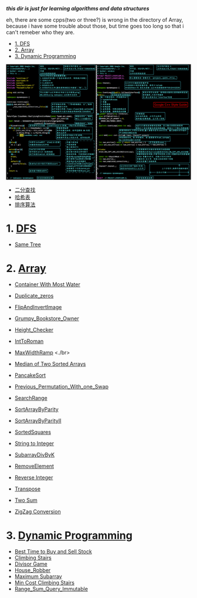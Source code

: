 ___this dir is just for learning algorithms and data structures___

eh, there are some cpps(two or three?) is wrong in the directory of Array, because i have some trouble about those, but time goes too long so that i can't remeber who they are.

<!-- vim-markdown-toc GFM -->

* [1. DFS</br>](#1-dfsbr)
* [2. Array</br>](#2-arraybr)
* [3. Dynamic Programming</br>](#3-dynamic-programmingbr)

<!-- vim-markdown-toc -->


![google编码风格](./picture/google风格.png)

+ [二分查找](./二分查找.docx) </br>
+ [哈希表](./哈希表.docx) </br>
+ [排序算法](./排序算法.docx) </br>

# 1. [DFS](./DFS)</br>
+ [Same Tree](./DFS/SameTree.cpp) 

# 2. [Array](./Array)</br>
+ [Container With Most Water](./Array/Container\_With\_Most\_Water.cpp) </br>
+ [Duplicate\_zeros](./Array/Duplicate\_zeros.cpp) </br>
+ [FlipAndInvertImage](./Array/FlipAndInvertImage.cpp) </br>
+ [Grumpy\_Bookstore\_Owner](./Array/Grumpy\_Bookstore\_Owner.cpp) </br>
+ [Height\_Checker](./Array/Height\_Checker.cpp) </br>
+ [IntToRoman](./Array/IntToRoman.cpp) </br>
+ [MaxWidthRamp](./Array/MaxWidthRamp.cpp) <./br>
+ [Median of Two Sorted Arrays](./Array/Median\_of\_Two\_Sorted\_Arrays.cpp) </br>
+ [PancakeSort](./Array/PancakeSort.cpp) </br>
+ [Previous\_Permutation\_With\_one\_Swap](./Array/Previous\_Permutation\_With\_one\_Swap.cpp) </br>
+ [SearchRange](./Array/SearchRange.cpp) </br>
+ [SortArrayByParity](./Array/SortArrayByParity.cpp) </br>
+ [SortArrayByParityII](./Array/SortArrayByParityII.cpp) </br>

+ [SortedSquares](./Array/SortedSquares.cpp) </br>
+ [String to Integer](./Array/String\_to\_Integer.cpp) </br>
+ [SubarrayDivByK](./Array/SubarrayDivByK.cpp) </br>
+ [RemoveElement](./Array/RemoveElement.cpp) </br>
+ [Reverse Integer](./Array/Reverse\_Integer.cpp) </br>
+ [Transpose](./Array/Transpose.cpp) </br>
+ [Two Sum](./Array/Two\_Sum.cpp) </br>
+ [ZigZag Conversion](./Array/ZigZag\_Conversion.cpp) </br>

# 3. [Dynamic Programming](./Dynamic_Programming)</br>
+ [Best Time to Buy and Sell Stock](./Dynamic\_Programming/Best\_Time\_to\_Buy\_and\_Sell\_Stock.cpp)
+ [Climbing Stairs](./Dynamic\_Programming/Climbing\_Stairs.cpp)
+ [Divisor Game](./Dynamic\_Programming/Divisor\_Game.cpp)
+ [House\_Robber](./Dynamic\_Programming/House\_Robber.cpp) </br>
+ [Maximum Subarray](./Dynamic\_Programing/Maximum\_Subarray.cpp)
+ [Min Cost Climbing Stairs](./Dynamic\_Programming/Min\_Cost\_Climbing\_Stairs.cpp)
+ [Range\_Sum\_Query\_Immutable](./Dynamic\_Programming/Range\_Sum\_Query\_Immutable.cpp)
